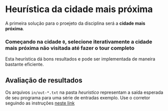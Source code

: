 # Heurística da cidade mais próxima

A primeira solução para o proejeto da disciplina será a **cidade mais próxima**. 

### Começando na cidade `0`, selecione iterativamente a cidade mais próxima não visitada até fazer o tour completo

Esta heurística dá bons resultados e pode ser implementada de maneira bastante eficiente. 

## Avaliação de resultados

Os arquivos `in/out-*.txt` na pasta *heuristico* representam a saída esperada de seu programa para uma série de entradas exemplo. Use o corretor seguindo as instruções [neste link](/projetos/#verificacao-de-resultados)

